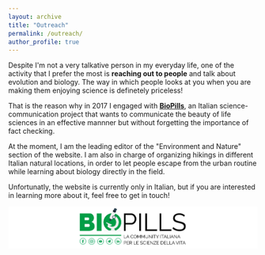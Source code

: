 ```yaml
---
layout: archive
title: "Outreach"
permalink: /outreach/
author_profile: true
---
```


Despite I'm not a very talkative person in my everyday life, one of the activity that I prefer the most is **reaching out to people** and talk about evolution and biology. The way in which people looks at you when you are making them enjoying science is definetely priceless!

That is the reason why in 2017 I engaged with **[BioPills](https://www.biopills.net/)**, an Italian science-communication project that wants to communicate the beauty of life sciences in an effective mannner but without forgetting the importance of fact checking.

At the moment, I am the leading editor of the "Environment and Nature" section of the website. I am also in charge of organizing hikings in different Italian natural locations, in order to let people escape from the urban routine while learning about biology directly in the field.

Unfortunatly, the website is currently only in Italian, but if you are interested in learning more about it, feel free to get in touch!

[![biopills](/images/biopills_resized.jpg)](https://www.biopills.net/)